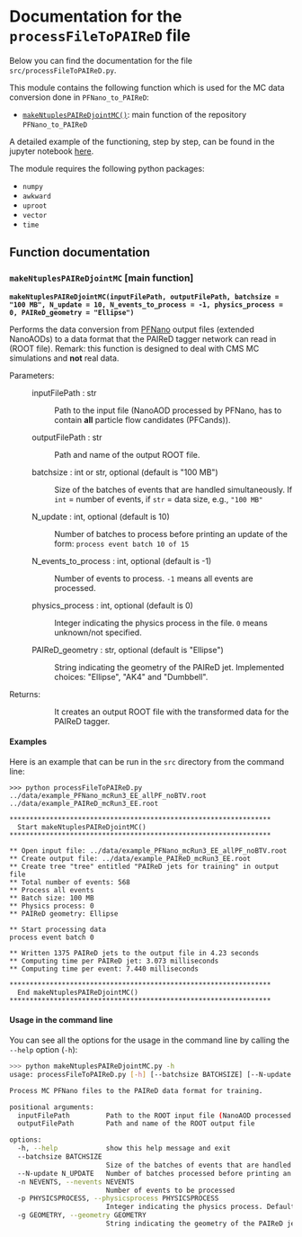 # Documentation for the `processFileToPAIReD` file

Below you can find the documentation for the file `src/processFileToPAIReD.py`.

This module contains the following function which is used for the MC data conversion done in `PFNano_to_PAIReD`:
* [`makeNtuplesPAIReDjointMC()`](#makeNtuplesPAIReDjointMC): main function of the repository `PFNano_to_PAIReD` 

A detailed example of the functioning, step by step, can be found in the jupyter notebook [here](../src/notebooks/makeNtuplesPAIReDjointMC.ipynb).

The module requires the following python packages:
* `numpy`
* `awkward`
* `uproot`
* `vector`
* `time`


## Function documentation

### `makeNtuplesPAIReDjointMC` [main function] <a name="makeNtuplesPAIReDjointMC">  </a>

**`makeNtuplesPAIReDjointMC(inputFilePath, outputFilePath, batchsize = "100 MB", N_update = 10, N_events_to_process = -1, physics_process = 0, PAIReD_geometry = "Ellipse")`**

Performs the data conversion from [PFNano](https://github.com/cms-jet/PFNano) output files (extended NanoAODs) to a data format that the PAIReD tagger network can read in (ROOT file). Remark: this function is designed to deal with CMS MC simulations and **not** real data.

<dl>
  <dt>Parameters:</dt>
  <dd><dl>
    <dt>inputFilePath : str</dt>
    <dd>
      <p>Path to the input file (NanoAOD processed by PFNano, has to contain <b>all</b> particle flow candidates (PFCands)).</p>
    </dd>
    <dt>outputFilePath : str</dt>
    <dd>
      <p>Path and name of the output ROOT file.</p>
    </dd>
    <dt>batchsize : int or str, optional (default is "100 MB")</dt>
    <dd>
      <p>Size of the batches of events that are handled simultaneously. If <code>int</code> = number of events, if <code>str</code> = data size, e.g., <code>"100 MB"</code></p>
    </dd>
    <dt>N_update : int, optional (default is 10)</dt>
    <dd>
      <p>Number of batches to process before printing an update of the form:
        <code>process event batch 10 of 15</code></p>
    </dd>
    <dt>N_events_to_process : int, optional (default is -1)</dt>
    <dd>
      <p>Number of events to process. <code>-1</code> means all events are processed.</p>
    </dd>
    <dt>physics_process : int, optional (default is 0)</dt>
    <dd>
      <p>Integer indicating the physics process in the file. <code>0</code> means unknown/not specified.</p>
    </dd>
    <dt>PAIReD_geometry : str, optional (default is "Ellipse")</dt>
    <dd>
      <p>String indicating the geometry of the PAIReD jet. Implemented choices: "Ellipse", "AK4" and "Dumbbell".</p>
    </dd>
    </dl>
  </dd>
  <dt>Returns:</dt>
  <dd><dl>
    <dt></dt>
    <dd>
      <p>It creates an output ROOT file with the transformed data for the PAIReD tagger.</p>
    </dd>
    </dl>
  </dd>
</dl>

#### Examples
Here is an example that can be run in the `src` directory from the command line:
```
>>> python processFileToPAIReD.py ../data/example_PFNano_mcRun3_EE_allPF_noBTV.root ../data/example_PAIReD_mcRun3_EE.root

*****************************************************************
  Start makeNtuplesPAIReDjointMC()
*****************************************************************

** Open input file: ../data/example_PFNano_mcRun3_EE_allPF_noBTV.root
** Create output file: ../data/example_PAIReD_mcRun3_EE.root
** Create tree "tree" entitled "PAIReD jets for training" in output file
** Total number of events: 568
** Process all events
** Batch size: 100 MB
** Physics process: 0
** PAIReD geometry: Ellipse

** Start processing data
process event batch 0

** Written 1375 PAIReD jets to the output file in 4.23 seconds
** Computing time per PAIReD jet: 3.073 milliseconds
** Computing time per event: 7.440 milliseconds

*****************************************************************
  End makeNtuplesPAIReDjointMC()
*****************************************************************
```

#### Usage in the command line
You can see all the options for the usage in the command line by calling the `--help` option (`-h`):

```bash
>>> python makeNtuplesPAIReDjointMC.py -h
usage: processFileToPAIReD.py [-h] [--batchsize BATCHSIZE] [--N-update N_UPDATE] [-n NEVENTS] [-p PHYSICSPROCESS] [-g GEOMETRY] inputFilePath outputFilePath

Process MC PFNano files to the PAIReD data format for training.

positional arguments:
  inputFilePath         Path to the ROOT input file (NanoAOD processed by PFNano, has to contain particle flow candidates (PFcands))
  outputFilePath        Path and name of the ROOT output file

options:
  -h, --help            show this help message and exit
  --batchsize BATCHSIZE
                        Size of the batches of events that are handled simultaneously (default is '100 MB'). Can be an integer (=number of events) or a string (specifying the data size, e.g. '100 MB')
  --N-update N_UPDATE   Number of batches processed before printing an update in the terminal: e.g., 'process event batch 10 of 15' (default is 10)
  -n NEVENTS, --nevents NEVENTS
                        Number of events to be processed
  -p PHYSICSPROCESS, --physicsprocess PHYSICSPROCESS
                        Integer indicating the physics process. Default is 0.
  -g GEOMETRY, --geometry GEOMETRY
                        String indicating the geometry of the PAIReD jet. Default is Ellipse.
```
